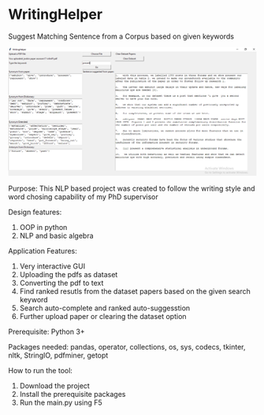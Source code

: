 # WritingHelper
Suggest Matching Sentence from a Corpus based on given keywords

![](ss_of_the_project.PNG)


Purpose: This NLP based project was created to follow the writing style and word chosing capability of my PhD supervisor


Design features:
1. OOP in python
2. NLP and basic algebra



Application Features:
  1. Very interactive GUI
  2. Uploading the pdfs as dataset
  3. Converting the pdf to text
  4. Find ranked resutls from the dataset papers based on the given search keyword
  5. Search auto-complete and ranked  auto-suggesstion
  6. Further upload paper or clearing the dataset option
  
Prerequisite: Python 3+



Packages needed: pandas, operator, collections, os, sys, codecs, tkinter, nltk, StringIO, pdfminer, getopt


How to run the tool:
  1. Download the project
  2. Install the prerequisite packages
  3. Run the main.py using F5

